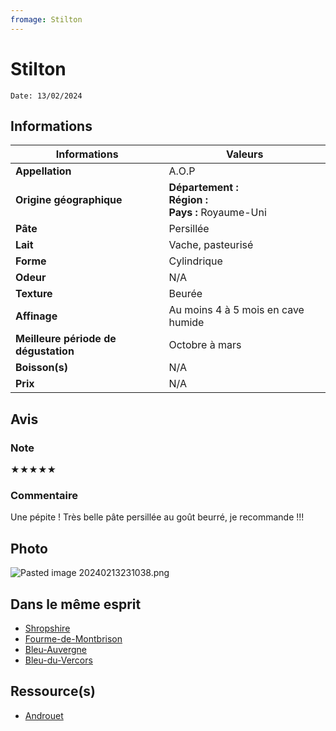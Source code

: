 ```yaml
---
fromage: Stilton
---
```


# Stilton
```
Date: 13/02/2024
```
## Informations

| Informations | Valeurs |
| ---- | ---- |
| **Appellation** | A.O.P |
| **Origine géographique** | **Département :** <br>**Région :** <br>**Pays :** Royaume-Uni   |
| **Pâte** | Persillée |
| **Lait** | Vache, pasteurisé |
| **Forme** | Cylindrique |
| **Odeur** | N/A |
| **Texture** | Beurée |
| **Affinage** | Au moins 4 à 5 mois en cave humide |
| **Meilleure période de dégustation** | Octobre à mars |
| **Boisson(s)** | N/A |
| **Prix** | N/A |

## Avis
### Note
★★★★★
### Commentaire
Une pépite ! Très belle pâte persillée au goût beurré, je recommande !!!

## Photo
![Pasted image 20240213231038.png](./M%C3%A9dias/Pasted%20image%2020240213231038.png)

## Dans le même esprit
* [Shropshire](./Shropshire.md)
* [Fourme-de-Montbrison](./Fourme-de-Montbrison.md)
* [Bleu-Auvergne](./Bleu-Auvergne.md)
* [Bleu-du-Vercors](./Bleu-du-Vercors.md)

## Ressource(s)
* [Androuet](https://androuet.com/stilton-cheese-171.html)